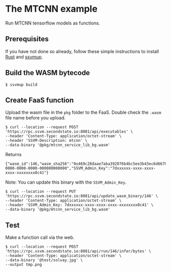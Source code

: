 # The MTCNN example

Run MTCNN tensorflow models as functions.

## Prerequisites

If you have not done so already, follow these simple instructions to install [Rust](https://www.rust-lang.org/tools/install) and [ssvmup](https://www.secondstate.io/articles/ssvmup/).

## Build the WASM bytecode

```
$ ssvmup build
```

## Create FaaS function

Upload the wasm file in the `pkg` folder to the FaaS. Double check the `.wasm` file name before you upload.

```
$ curl --location --request POST 'https://rpc.ssvm.secondstate.io:8081/api/executables' \
--header 'Content-Type: application/octet-stream' \
--header 'SSVM-Description: mtcnn' \
--data-binary '@pkg/mtcnn_service_lib_bg.wasm'
```

Returns

```
{"wasm_id":146,"wasm_sha256":"0x469c28daae7aba392076b4bc5ee3b43ec6d667083d8ae63207bf74b1da03fc26","SSVM_Usage_Key":"00000000-0000-0000-0000-000000000000","SSVM_Admin_Key":"7dxxxxxx-xxxx-xxxx-xxxx-xxxxxxxx0c41"}
```

Note: You can update this binary with the `SSVM_Admin_Key`.

```
$ curl --location --request PUT 'https://rpc.ssvm.secondstate.io:8081/api/update_wasm_binary/146' \
--header 'Content-Type: application/octet-stream' \
--header 'SSVM_Admin_Key: 7dxxxxxx-xxxx-xxxx-xxxx-xxxxxxxx0c41' \
--data-binary '@pkg/mtcnn_service_lib_bg.wasm'
```

## Test

Make a function call via the web.

```
$ curl --location --request POST 'https://rpc.ssvm.secondstate.io:8081/api/run/146/infer/bytes' \
--header 'Content-Type: application/octet-stream' \
--data-binary '@test/solvay.jpg' \
--output tmp.png
```


